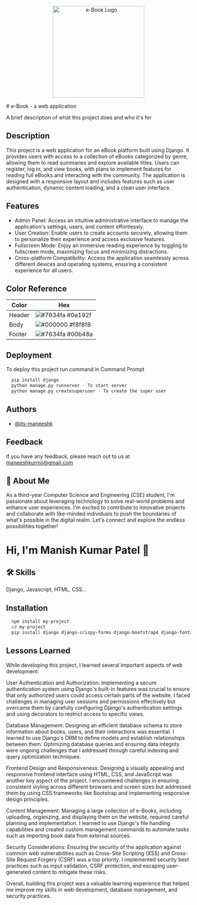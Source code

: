 <p align="center">
  <img src=".assets/app/static/img/ico-ebook.png" alt="e-Book Logo" width="250">
</p>
# e-Book - a web application 

A brief description of what this project does and who it's for


## Description
This project is a web application for an eBook platform built using Django. It provides users with access to a collection of eBooks categorized by genre, allowing them to read summaries and explore available titles. Users can register, log in, and view books, with plans to implement features for reading full eBooks and interacting with the community. The application is designed with a responsive layout and includes features such as user authentication, dynamic content loading, and a clean user interface.
## Features

- Admin Panel: Access an intuitive administrative interface to manage the application's settings, users, and content effortlessly.
- User Creation: Enable users to create accounts securely, allowing them to personalize their experience and access exclusive features.
- Fullscreen Mode: Enjoy an immersive reading experience by toggling to fullscreen mode, maximizing focus and minimizing distractions.
- Cross-platform Compatibility: Access the application seamlessly across different devices and operating systems, ensuring a consistent experience for all users.

## Color Reference

| Color             | Hex                                                                |
| ----------------- | ------------------------------------------------------------------ |
| Header | ![#7634fa](https://via.placeholder.com/10/0a192f?text=+) #0a192f |
| Body | ![#000000](https://via.placeholder.com/10/f8f8f8?text=+) #f8f8f8 |
| Footer | ![#7634fa](https://via.placeholder.com/10/00b48a?text=+) #00b48a |


## Deployment

To deploy this project run command in Command Prompt
```bash
  pip install django
  python manage.py runserver - To start server
  python manage.py createsuperuser - To create the super user 
```


## Authors

- [@its-maneeshk](https://www.github.com/its-maneeshk)


## Feedback

If you have any feedback, please reach out to us at maneeshkurmii@gmail.com


## 🚀 About Me
As a third-year Computer Science and Engineering (CSE) student, I'm passionate about leveraging technology to solve real-world problems and enhance user experiences. I'm excited to contribute to innovative projects and collaborate with like-minded individuals to push the boundaries of what's possible in the digital realm. Let's connect and explore the endless possibilities together!


# Hi, I'm Manish Kumar Patel 👋


## 🛠 Skills
Django, Javascript, HTML, CSS...


## Installation



```bash
  npm install my-project
  cd my-project
  pip install django django-crispy-forms django-bootstrap4 django-fontawesome django-markdownx django-allauth django-cleanup django-taggit django-mptt django-ckeditor Pillow djangorestframework django-webpack-loader

```
    
## Lessons Learned

While developing this project, I learned several important aspects of web development:

User Authentication and Authorization: Implementing a secure authentication system using Django's built-in features was crucial to ensure that only authorized users could access certain parts of the website. I faced challenges in managing user sessions and permissions effectively but overcame them by carefully configuring Django's authentication settings and using decorators to restrict access to specific views.

Database Management: Designing an efficient database schema to store information about books, users, and their interactions was essential. I learned to use Django's ORM to define models and establish relationships between them. Optimizing database queries and ensuring data integrity were ongoing challenges that I addressed through careful indexing and query optimization techniques.

Frontend Design and Responsiveness: Designing a visually appealing and responsive frontend interface using HTML, CSS, and JavaScript was another key aspect of the project. I encountered challenges in ensuring consistent styling across different browsers and screen sizes but addressed them by using CSS frameworks like Bootstrap and implementing responsive design principles.

Content Management: Managing a large collection of e-Books, including uploading, organizing, and displaying them on the website, required careful planning and implementation. I learned to use Django's file handling capabilities and created custom management commands to automate tasks such as importing book data from external sources.

Security Considerations: Ensuring the security of the application against common web vulnerabilities such as Cross-Site Scripting (XSS) and Cross-Site Request Forgery (CSRF) was a top priority. I implemented security best practices such as input validation, CSRF protection, and escaping user-generated content to mitigate these risks.

Overall, building this project was a valuable learning experience that helped me improve my skills in web development, database management, and security practices.

